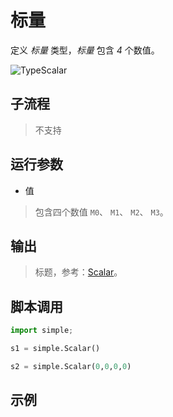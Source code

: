 # 标量 
定义 *标量* 类型，*标量* 包含 *4* 个数值。


![TypeScalar](./images/11.png)

## 子流程
> 不支持


## 运行参数


* 值
> 包含四个数值 `M0`、 `M1`、 `M2`、 `M3`。

## 输出

> 标题，参考：[Scalar](./types/Scalar.md)。
    


## 脚本调用

```python
import simple;

s1 = simple.Scalar()

s2 = simple.Scalar(0,0,0,0)

```

## 示例




